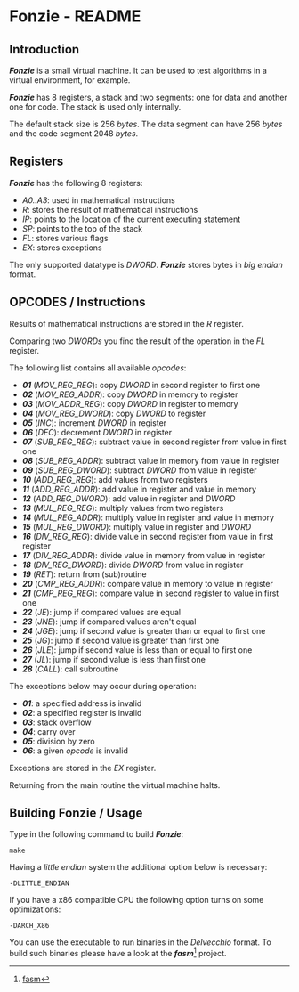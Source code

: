 # Fonzie - README

## Introduction

***Fonzie*** is a small virtual machine. It can be used to test algorithms in
a virtual environment, for example.

***Fonzie*** has 8 registers, a stack and two segments: one for data and
another one for code. The stack is used only internally.

The default stack size is 256 *bytes*. The data segment can have 256 *bytes*
and the code segment 2048 *bytes*.


## Registers

***Fonzie*** has the following 8 registers:

* *A0..A3*: used in mathematical instructions
* *R*: stores the result of mathematical instructions
* *IP*: points to the location of the current executing statement
* *SP*: points to the top of the stack
* *FL*: stores various flags
* *EX*: stores exceptions

The only supported datatype is *DWORD*. ***Fonzie*** stores bytes in *big
endian* format.


## OPCODES / Instructions

Results of mathematical instructions are stored in the *R* register.

Comparing two *DWORDs* you find the result of the operation in the *FL* register.

The following list contains all available *opcodes*:

* ***01*** (*MOV_REG_REG*): copy *DWORD* in second register to first one
* ***02*** (*MOV_REG_ADDR*): copy *DWORD* in memory to register
* ***03*** (*MOV_ADDR_REG*): copy *DWORD* in register to memory
* ***04*** (*MOV_REG_DWORD*): copy *DWORD* to register
* ***05*** (*INC*): increment *DWORD* in register
* ***06*** (*DEC*): decrement *DWORD* in register
* ***07*** (*SUB_REG_REG*): subtract value in second register from value in first one
* ***08*** (*SUB_REG_ADDR*): subtract value in memory from value in register
* ***09*** (*SUB_REG_DWORD*): subtract *DWORD* from value in register
* ***10*** (*ADD_REG_REG*): add values from two registers
* ***11*** (*ADD_REG_ADDR*): add value in register and value in memory
* ***12*** (*ADD_REG_DWORD*): add value in register and *DWORD*
* ***13*** (*MUL_REG_REG*): multiply values from two registers
* ***14*** (*MUL_REG_ADDR*): multiply value in register and value in memory
* ***15*** (*MUL_REG_DWORD*): multiply value in register and *DWORD*
* ***16*** (*DIV_REG_REG*): divide value in second register from value in first register
* ***17*** (*DIV_REG_ADDR*): divide value in memory from value in register
* ***18*** (*DIV_REG_DWORD*): divide *DWORD* from value in register
* ***19*** (*RET*): return from (sub)routine
* ***20*** (*CMP_REG_ADDR*): compare value in memory to value in register
* ***21*** (*CMP_REG_REG*): compare value in second register to value in first one
* ***22*** (*JE*): jump if compared values are equal
* ***23*** (*JNE*): jump if compared values aren't equal
* ***24*** (*JGE*): jump if second value is greater than or equal to first one
* ***25*** (*JG*): jump if second value is greater than first one
* ***26*** (*JLE*): jump if second value is less than or equal to first one
* ***27*** (*JL*): jump if second value is less than first one
* ***28*** (*CALL*): call subroutine


The exceptions below may occur during operation:

* ***01***: a specified address is invalid
* ***02***: a specified register is invalid
* ***03***: stack overflow
* ***04***: carry over
* ***05***: division by zero
* ***06***: a given *opcode* is invalid

Exceptions are stored in the *EX* register.

Returning from the main routine the virtual machine halts.


## Building Fonzie / Usage

Type in the following command to build ***Fonzie***:

	make

Having a *little endian* system the additional option below is necessary:

	-DLITTLE_ENDIAN 

If you have a x86 compatible CPU the following option turns on some
optimizations:

	-DARCH_X86

You can use the executable to run binaries in the *Delvecchio* format. To
build such binaries please have a look at the ***fasm***[^1] project.

[^1]: [fasm](https://github.com/20centaurifux/fasm/)

